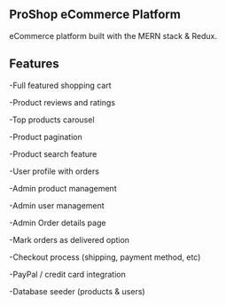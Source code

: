 ## ProShop eCommerce Platform

eCommerce platform built with the MERN stack & Redux.



## Features
-Full featured shopping cart

-Product reviews and ratings

-Top products carousel

-Product pagination

-Product search feature

-User profile with orders

-Admin product management

-Admin user management

-Admin Order details page

-Mark orders as delivered option

-Checkout process (shipping, payment method, etc)

-PayPal / credit card integration

-Database seeder (products & users)
